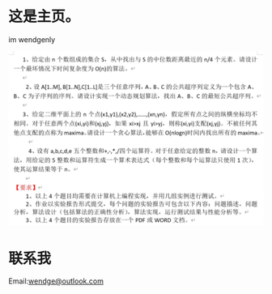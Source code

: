 # 这是主页。

im wendgenly

![algo](algorithm.jpg)

# 联系我

Email:[wendge@outlook.com](mailto:wendge@outlook.com)
